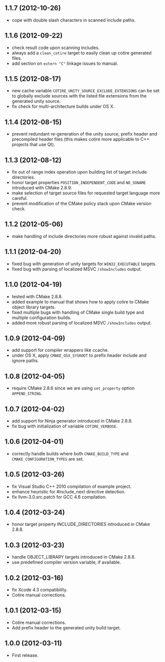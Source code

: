 ## 1.1.7 (2012-10-26)

* cope with double slash characters in scanned include paths.

## 1.1.6 (2012-09-22)

* check result code upon scanning includes.
* always add a `clean_cotire` target to easily clean up cotire generated files.
* add section on `extern "C"` linkage issues to manual.

## 1.1.5 (2012-08-17)

 * new cache variable `COTIRE_UNITY_SOURCE_EXCLUDE_EXTENSIONS` can be set to globally exclude
   sources with the listed file extensions from the generated unity source.
 * fix check for multi-architecture builds under OS X.

## 1.1.4 (2012-08-15)

* prevent redundant re-generation of the unity source, prefix header and precompiled header files
  (this makes cotire more applicable to C++ projects that use Qt).

## 1.1.3 (2012-08-12)

* fix out of range index operation upon building list of target include directories.
* honor target properties `POSITION_INDEPENDENT_CODE` and `NO_SONAME` introduced with CMake 2.8.9.
* make selection of target source files for requested target language more careful.
* prevent modification of the CMake policy stack upon CMake version check.

## 1.1.2 (2012-05-06)

* make handling of include directories more robust against invalid paths.

## 1.1.1 (2012-04-20)

* fixed bug with generation of unity targets for `WIN32_EXECUTABLE` targets.
* fixed bug with parsing of localized MSVC `/showIncludes` output.

## 1.1.0 (2012-04-19)

* tested with CMake 2.8.8.
* added example to manual that shows how to apply cotire to CMake object library targets.
* fixed multiple bugs with handling of CMake single build type and multiple configuration builds.
* added more robust parsing of localized MSVC `/showIncludes` output.

## 1.0.9 (2012-04-09)

* add support for compiler wrappers like ccache.
* under OS X, apply `CMAKE_OSX_SYSROOT` to prefix header include and ignore paths.

## 1.0.8 (2012-04-05)

* require CMake 2.8.6 since we are using `set_property` option `APPEND_STRING`.

## 1.0.7 (2012-04-02)

* add support for Ninja generator introduced in CMake 2.8.8.
* fix bug with initialization of variable `COTIRE_VERBOSE`.

## 1.0.6 (2012-04-01)

* correctly handle builds where both `CMAKE_BUILD_TYPE` and `CMAKE_CONFIGURATION_TYPES` are set.

## 1.0.5 (2012-03-26)

* fix Visual Studio C++ 2010 compilation of example project.
* enhance heuristic for #include_next directive detection.
* fix llvm-3.0.src.patch for GCC 4.6 compilation.

## 1.0.4 (2012-03-24)

* honor target property INCLUDE_DIRECTORIES introduced in CMake 2.8.8.

## 1.0.3 (2012-03-23)

* handle OBJECT_LIBRARY targets introduced in CMake 2.8.8.
* use predefined compiler version variable, if available.

## 1.0.2 (2012-03-16)

* fix Xcode 4.3 compatibility.
* Cotire manual corrections.

## 1.0.1 (2012-03-15)

* Cotire manual corrections.
* Add prefix header to the generated unity build target.

## 1.0.0 (2012-03-11)

* First release.
